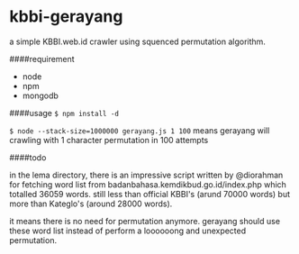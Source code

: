kbbi-gerayang
=============

a simple KBBI.web.id crawler using squenced permutation algorithm.

####requirement
- node
- npm
- mongodb

####usage
```$ npm install -d```

```$ node --stack-size=1000000 gerayang.js 1 100```
means gerayang will crawling with 1 character permutation in 100 attempts

####todo

in the lema directory, there is an impressive script written by @diorahman for fetching word list from badanbahasa.kemdikbud.go.id/index.php which totalled 36059 words. still less than official KBBI's (arund 70000 words) but more than Kateglo's (around 28000 words).

it means there is no need for permutation anymore. gerayang should use these word list instead of perform a loooooong and unexpected permutation.

